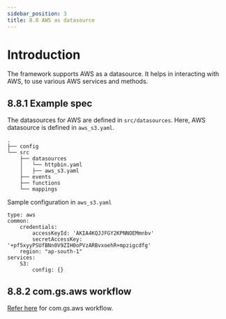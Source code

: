 ```yaml
---
sidebar_position: 3
title: 8.8 AWS as datasource
---
```


# Introduction

The framework supports AWS as a datasource. It helps in interacting with AWS, to use various AWS services and methods. 

## 8.8.1 Example spec
The datasources for AWS are defined in `src/datasources`. Here, AWS datasource is defined in `aws_s3.yaml`.
```
.
├── config
└── src
    ├── datasources
    │   └── httpbin.yaml
    │   ├── aws_s3.yaml
    ├── events
    ├── functions
    └── mappings
```

Sample configuration in `aws_s3.yaml`
```
type: aws
common:
    credentials:
        accessKeyId: 'AKIA4KQJJFGY2KPNNOEMmnbv'
        secretAccessKey: '+pf5xyyPSUfBNn0V9ZIH0oPVzARBvxoehR+mpzigcdfg'
    region: "ap-south-1"
services:
    S3:
        config: {}
```

## 8.8.2 com.gs.aws workflow
[Refer here](../workflows.md/#6614-comgsaws) for com.gs.aws workflow.
